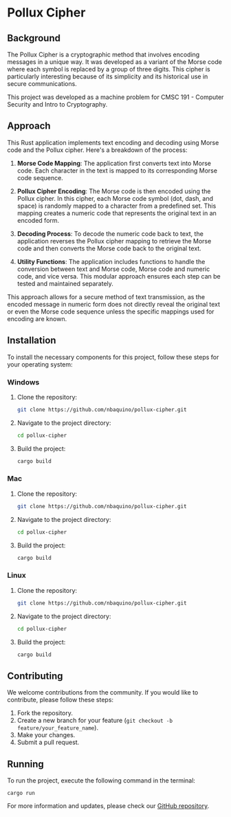 # Pollux Cipher

## Background
The Pollux Cipher is a cryptographic method that involves encoding messages in a unique way. It was developed as a variant of the Morse code where each symbol is replaced by a group of three digits. This cipher is particularly interesting because of its simplicity and its historical use in secure communications.

This project was developed as a machine problem for CMSC 191 - Computer Security and Intro to Cryptography.

## Approach

This Rust application implements text encoding and decoding using Morse code and the Pollux cipher. Here's a breakdown of the process:

1. **Morse Code Mapping**: The application first converts text into Morse code. Each character in the text is mapped to its corresponding Morse code sequence.

2. **Pollux Cipher Encoding**: The Morse code is then encoded using the Pollux cipher. In this cipher, each Morse code symbol (dot, dash, and space) is randomly mapped to a character from a predefined set. This mapping creates a numeric code that represents the original text in an encoded form.

3. **Decoding Process**: To decode the numeric code back to text, the application reverses the Pollux cipher mapping to retrieve the Morse code and then converts the Morse code back to the original text.

4. **Utility Functions**: The application includes functions to handle the conversion between text and Morse code, Morse code and numeric code, and vice versa. This modular approach ensures each step can be tested and maintained separately.

This approach allows for a secure method of text transmission, as the encoded message in numeric form does not directly reveal the original text or even the Morse code sequence unless the specific mappings used for encoding are known.

## Installation
To install the necessary components for this project, follow these steps for your operating system:

### Windows
1. Clone the repository:
   ```bash
   git clone https://github.com/nbaquino/pollux-cipher.git
   ```
2. Navigate to the project directory:
   ```bash
   cd pollux-cipher
   ```
3. Build the project:
   ```cmd
   cargo build
   ```

### Mac
1. Clone the repository:
   ```bash
   git clone https://github.com/nbaquino/pollux-cipher.git
   ```
2. Navigate to the project directory:
   ```bash
   cd pollux-cipher
   ```
3. Build the project:
   ```bash
   cargo build
   ```

### Linux
1. Clone the repository:
   ```bash
   git clone https://github.com/nbaquino/pollux-cipher.git
   ```
2. Navigate to the project directory:
   ```bash
   cd pollux-cipher
   ```
3. Build the project:
   ```bash
   cargo build
   ```

## Contributing
We welcome contributions from the community. If you would like to contribute, please follow these steps:
1. Fork the repository.
2. Create a new branch for your feature (`git checkout -b feature/your_feature_name`).
3. Make your changes.
4. Submit a pull request.

## Running
To run the project, execute the following command in the terminal:

```
cargo run
```

For more information and updates, please check our [GitHub repository](https://github.com/nbaquino/pollux-cipher).
